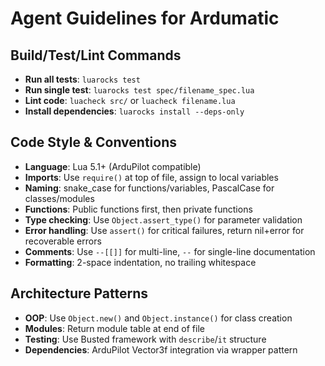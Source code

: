 # Agent Guidelines for Ardumatic

## Build/Test/Lint Commands
- **Run all tests**: `luarocks test`
- **Run single test**: `luarocks test spec/filename_spec.lua`
- **Lint code**: `luacheck src/` or `luacheck filename.lua`
- **Install dependencies**: `luarocks install --deps-only`

## Code Style & Conventions
- **Language**: Lua 5.1+ (ArduPilot compatible)
- **Imports**: Use `require()` at top of file, assign to local variables
- **Naming**: snake_case for functions/variables, PascalCase for classes/modules
- **Functions**: Public functions first, then private functions
- **Type checking**: Use `Object.assert_type()` for parameter validation
- **Error handling**: Use `assert()` for critical failures, return nil+error for recoverable errors
- **Comments**: Use `--[[]]` for multi-line, `--` for single-line documentation
- **Formatting**: 2-space indentation, no trailing whitespace

## Architecture Patterns
- **OOP**: Use `Object.new()` and `Object.instance()` for class creation
- **Modules**: Return module table at end of file
- **Testing**: Use Busted framework with `describe`/`it` structure
- **Dependencies**: ArduPilot Vector3f integration via wrapper pattern
